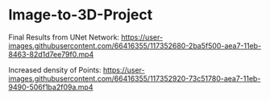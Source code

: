 # Image-to-3D-Project
Final Results from UNet Network:
https://user-images.githubusercontent.com/66416355/117352680-2ba5f500-aea7-11eb-8463-82d1d7ee79f0.mp4

Increased density of Points:
https://user-images.githubusercontent.com/66416355/117352920-73c51780-aea7-11eb-9490-506f1ba2f09a.mp4




